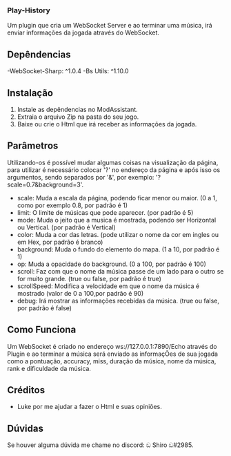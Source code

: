 ### Play-History
  Um plugin que cria um WebSocket Server e ao terminar uma música, irá enviar informações da jogada através do WebSocket.

## Depêndencias
-WebSocket-Sharp: ^1.0.4
-Bs Utils: ^1.10.0

## Instalação
  1. Instale as depêndencias no ModAssistant.
  2. Extraia o arquivo Zip na pasta do seu jogo.
  3. Baixe ou crie o Html que irá receber as informações da jogada.

## Parâmetros
  Utilizando-os é possível mudar algumas coisas na visualização da página, para utilizar é necessário colocar '?' no endereço da página e após isso os argumentos, sendo separados   por '&', por exemplo: '?scale=0.7&background=3'.
- scale: Muda a escala da página, podendo ficar menor ou maior. (0 a 1, como por exemplo 0.8, por padrão é 1)
- limit: O limite de músicas que pode aparecer. (por padrão é 5)
- mode: Muda o jeito que a musica é mostrada, podendo ser Horizontal ou Vertical. (por padrão é Vertical)
- color: Muda a cor das letras. (pode utilizar o nome da cor em ingles ou em Hex, por padrão é branco)
- background: Muda o fundo do elemento do mapa. (1 a 10, por padrão é 1)
- op: Muda a opacidade do background. (0 a 100, por padrão é 100)
- scroll: Faz com que o nome da música passe de um lado para o outro se for muito grande. (true ou false, por padrão é true)
- scrollSpeed: Modifica a velocidade em que o nome da música é mostrado (valor de 0 a 100,por padrão é 90)
- debug: Irá mostrar as informações recebidas da música. (true ou false, por padrão é false)

## Como Funciona
  Um WebSocket é criado no endereço ws://127.0.0.1:7890/Echo através do Plugin e ao terminar a música será enviado as informaçÕes de sua jogada como a pontuação, accuracy, miss,     duração da música, nome da música, rank e dificuldade da música.
  
## Créditos
- Luke por me ajudar a fazer o Html e suas opiniões.

## Dúvidas
  Se houver alguma dúvida me chame no discord: ඞ Shiro ඞ#2985.
